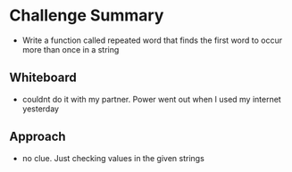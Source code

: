 # Challenge Summary

- Write a function called repeated word that finds the first word to occur more than once in a string

## Whiteboard

- couldnt do it with my partner. Power went out when I used my internet yesterday

## Approach

- no clue. Just checking values in the given strings